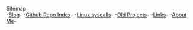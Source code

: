 Sitemap <br> 
-[Blog](https://michael105.github.io)-
-[Github Repo Index](https://michael105.github.io/githubindex)-
-[Linux syscalls](https://michael105.github.io/syscalls)-
-[Old Projects](https://michael105.github.io/projects)-
-[Links](https://michael105.github.io/links)-
-[About Me](https://michael105.github.io/aboutme)-
